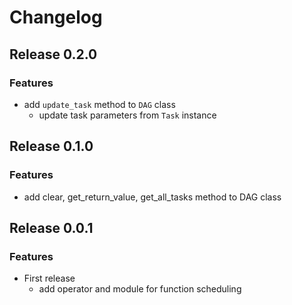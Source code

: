 # Changelog

## Release 0.2.0

### Features

- add `update_task` method to `DAG` class
  - update task parameters from `Task` instance

## Release 0.1.0

### Features

- add clear, get_return_value, get_all_tasks method to DAG class

## Release 0.0.1

### Features

- First release
    - add operator and module for function scheduling